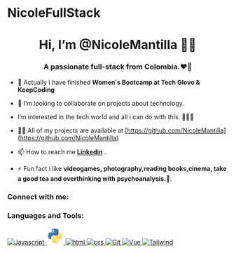 # NicoleFullStack
<h1 align="center"> Hi, I’m @NicoleMantilla 🖖🏻 </h1>
<h3 align="center">A passionate full-stack from Colombia.❤️‍🔥</h3>

- 🌱 Actually I have finished  **Women's Bootcamp at Tech Glovo & KeepCoding**
- 💞️ I’m looking to collaborate on projects about technology.
- I’m interested in the tech world and all i can do with this. 🧝🏻‍♀️ 

- 👨‍💻 All of my projects are available at [https://github.com/NicoleMantilla](https://github.com/NicoleMantilla)

- 📫 How to reach me **[Linkedin](https://www.linkedin.com/in/nicole-mantillaf/)** .

- ⚡ Fun fact i like **videogames, photography,reading books,cinema, take a good tea and overthinking with psychoanalysis.🔮**.

<h3 align="left">Connect with me:</h3>

<p https://www.linkedin.com/in/nicole-mantillaf/ 
align="left">
</p>

<h3 align="left">Languages and Tools:</h3>
<p align="left"> <a href="https://www.javascript.com" target="_blank" rel="noreferrer"> <img src="https://upload.vectorlogo.zone/logos/javascript/images/239ec8a4-163e-4792-83b6-3f6d96911757.svg" alt="Javascript" width="40" height="40"/> </a> <a href="https://www.python.org" target="_blank" rel="noreferrer"> <img src="https://raw.githubusercontent.com/devicons/devicon/master/icons/python/python-original.svg" alt="python" width="40" height="40"/> </a> <a href="https://developer.mozilla.org/es/docs/Web/HTML" target="_blank" rel="noreferrer"> <img src="https://www.vectorlogo.zone/logos/w3_html5/w3_html5-icon.svg" alt="html" width="40" height="40"/> </a> </a> <a href="https://developer.mozilla.org/en-US/docs/Web/CSS" target="_blank" rel="noreferrer"> <img src="https://www.vectorlogo.zone/logos/w3_css/w3_css-official.svg" alt="css" width="40" height="40"/> </a>  <a <img src="https://upload.vectorlogo.zone/logos/nodejs/images/eca9ff97-5734-46c4-b8a1-621819eaeaa9.svg" alt=node" width="40" height="40"/> </a> <a href="https://nodejs.org/en/docs/" target="_blank" rel="noreferrer"> <img src="https://www.vectorlogo.zone/logos/git-scm/git-scm-icon.svg" alt="Git" width="40" height="40"/> </a> <a href="https://vuejs.org/guide/introduction.html" target="_blank" rel="noreferrer"> <img src= "https://www.vectorlogo.zone/logos/vuejs/vuejs-icon.svg" alt="Vue" width="40" height="40"/> </a> <a href="https://v2.tailwindcss.com/docs" target="_blank" rel="noreferrer"> <img src= "https://www.vectorlogo.zone/logos/tailwindcss/tailwindcss-icon.svg" alt="Tailwind" width="40" height="40"/> </a> <a </a>
  
  
  
  

<!---
NicoleMantilla/NicoleMantilla is a ✨ special ✨ repository because its `README.md` (this file) appears on your GitHub profile.
You can click the Preview link to take a look at your changes.
--->
